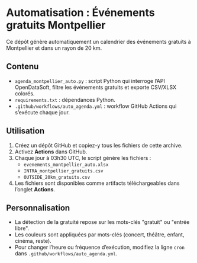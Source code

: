 # Automatisation : Événements gratuits Montpellier

Ce dépôt génère automatiquement un calendrier des événements gratuits à Montpellier et dans un rayon de 20 km.

## Contenu

- `agenda_montpellier_auto.py` : script Python qui interroge l’API OpenDataSoft, filtre les événements gratuits et exporte CSV/XLSX colorés.
- `requirements.txt` : dépendances Python.
- `.github/workflows/auto_agenda.yml` : workflow GitHub Actions qui s’exécute chaque jour.

## Utilisation

1. Créez un dépôt GitHub et copiez-y tous les fichiers de cette archive.
2. Activez **Actions** dans GitHub.
3. Chaque jour à 03h30 UTC, le script génère les fichiers :
   - `evenements_montpellier_auto.xlsx`
   - `INTRA_montpellier_gratuits.csv`
   - `OUTSIDE_20km_gratuits.csv`
4. Les fichiers sont disponibles comme artifacts téléchargeables dans l’onglet **Actions**.

## Personnalisation

- La détection de la gratuité repose sur les mots-clés "gratuit" ou "entrée libre".
- Les couleurs sont appliquées par mots-clés (concert, théâtre, enfant, cinéma, reste).
- Pour changer l’heure ou fréquence d’exécution, modifiez la ligne `cron` dans `.github/workflows/auto_agenda.yml`.
